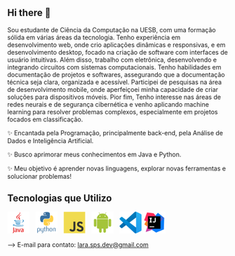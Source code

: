 ## Hi there 👋

  Sou estudante de Ciência da Computação na UESB, com uma formação sólida em várias áreas da tecnologia. Tenho experiência em desenvolvimento web, onde crio aplicações dinâmicas e responsivas, e em desenvolvimento desktop, focado na criação de software com interfaces de usuário intuitivas. Além disso, trabalho com eletrônica, desenvolvendo e integrando circuitos com sistemas computacionais.
  Tenho habilidades em documentação de projetos e softwares, assegurando que a documentação técnica seja clara, organizada e acessível. Participei de pesquisas na área de desenvolvimento mobile, onde aperfeiçoei minha capacidade de criar soluções para dispositivos móveis. 
 Pior fim, Tenho interesse nas áreas de redes neurais e de segurança cibernética e venho aplicando machine learning para resolver problemas complexos, especialmente em projetos focados em classificação.
  
✨ Encantada pela Programação, principalmente back-end, pela Análise de Dados e Inteligência Artificial.

✨ Busco aprimorar meus conhecimentos em Java e Python.

✨ Meu objetivo é aprender novas linguagens, explorar novas ferramentas e solucionar problemas!

## Tecnologias que Utilizo

<img src="https://raw.githubusercontent.com/devicons/devicon/master/icons/java/java-original-wordmark.svg" alt="Java" width="50" height="50" style="display:inline-block; margin-right:10px"/> <img src="https://raw.githubusercontent.com/devicons/devicon/master/icons/python/python-original-wordmark.svg" alt="Python" width="50" height="50" style="display:inline-block; margin-right:10px"/>
<img src="https://github.com/devicons/devicon/blob/master/icons/javascript/javascript-original.svg" alt="JavaScript" width="50" height="50" style="display:inline-block; margin-right:10px"/>
<img src="https://github.com/devicons/devicon/blob/master/icons/android/android-original.svg" alt="Android" width="50" height="50" style="display:inline-block; margin-right:10px"/>
<img src="https://github.com/devicons/devicon/blob/master/icons/vscode/vscode-original.svg" alt="Visual Studio Code" width="50" height="50" style="display:inline-block"/>
<img src="https://github.com/devicons/devicon/blob/master/icons/intellij/intellij-original.svg" alt="Intellij" width="50" height="50" style="display:inline-block"/>


--> E-mail para contato: lara.sps.dev@gmail.com


